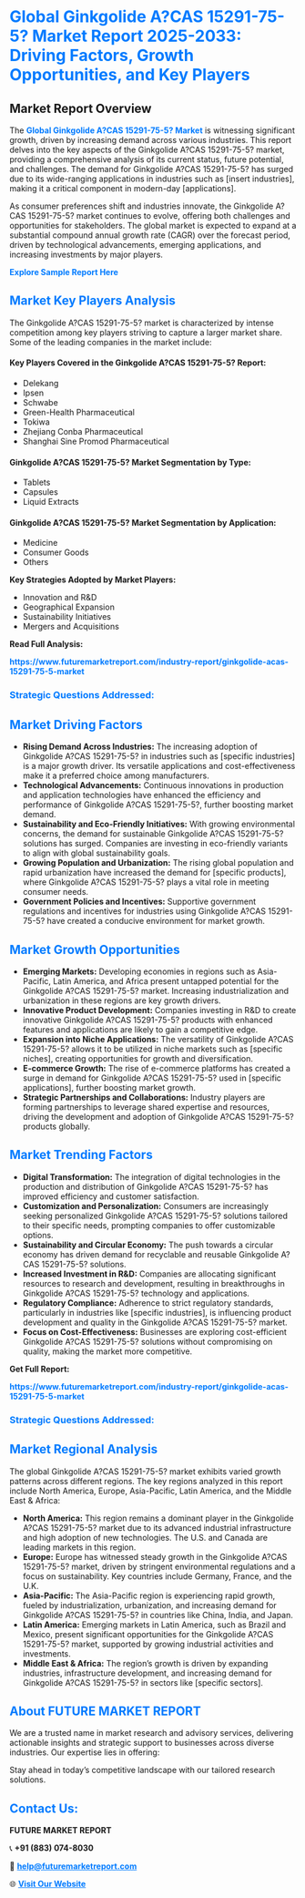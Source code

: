 <h1 style="color: #007BFF;">Global Ginkgolide A?CAS 15291-75-5? Market Report 2025-2033: Driving Factors, Growth Opportunities, and Key Players</h1>

<section id="overview">
<h2>Market Report Overview</h2>
<p>The <a href="https://www.futuremarketreport.com/industry-report/ginkgolide-acas-15291-75-5-market" style="color: #007BFF; text-decoration: none;"><strong>Global Ginkgolide A?CAS 15291-75-5? Market</strong></a> is witnessing significant growth, driven by increasing demand across various industries. This report delves into the key aspects of the Ginkgolide A?CAS 15291-75-5? market, providing a comprehensive analysis of its current status, future potential, and challenges. The demand for Ginkgolide A?CAS 15291-75-5? has surged due to its wide-ranging applications in industries such as [insert industries], making it a critical component in modern-day [applications].</p>
<p>As consumer preferences shift and industries innovate, the Ginkgolide A?CAS 15291-75-5? market continues to evolve, offering both challenges and opportunities for stakeholders. The global market is expected to expand at a substantial compound annual growth rate (CAGR) over the forecast period, driven by technological advancements, emerging applications, and increasing investments by major players.</p>
</section>

<section id="overview">
<p><a href="https://www.futuremarketreport.com/request-sample/reportId=114620" style="color: #007BFF; text-decoration: none;"><strong>Explore Sample Report Here</strong></a></p>
</section>

<section id="key-players">
<h2 style="color: #007BFF;">Market Key Players Analysis</h2>
<p>The Ginkgolide A?CAS 15291-75-5? market is characterized by intense competition among key players striving to capture a larger market share. Some of the leading companies in the market include:</p>
<h4>Key Players Covered in the Ginkgolide A?CAS 15291-75-5? Report:</h4>
<ul><li>Delekang</li><li>Ipsen</li><li>Schwabe</li><li>Green-Health Pharmaceutical</li><li>Tokiwa</li><li>Zhejiang Conba Pharmaceutical</li><li>Shanghai Sine Promod Pharmaceutical</li></ul>
<h4>Ginkgolide A?CAS 15291-75-5? Market Segmentation by Type:</h4>
<ul><li>Tablets</li><li>Capsules</li><li>Liquid Extracts</li></ul>

<h4>Ginkgolide A?CAS 15291-75-5? Market Segmentation by Application:</h4>
<ul><li>Medicine</li><li>Consumer Goods</li><li>Others</li></ul>
<p><strong>Key Strategies Adopted by Market Players:</strong></p>
<ul>
<li>Innovation and R&D</li>
<li>Geographical Expansion</li>
<li>Sustainability Initiatives</li>
<li>Mergers and Acquisitions</li>
</ul>
</section>

<section>
<p><strong>Read Full Analysis: </strong></p><a href="https://www.futuremarketreport.com/industry-report/ginkgolide-acas-15291-75-5-market" style="color: #007BFF; text-decoration: none;"><strong>https://www.futuremarketreport.com/industry-report/ginkgolide-acas-15291-75-5-market</strong></a>
<h3 style="color: #007BFF;">Strategic Questions Addressed:</h3>
</section>

<section id="driving-factors">
<h2 style="color: #007BFF;">Market Driving Factors</h2>
<ul>
<li><strong>Rising Demand Across Industries:</strong> The increasing adoption of Ginkgolide A?CAS 15291-75-5? in industries such as [specific industries] is a major growth driver. Its versatile applications and cost-effectiveness make it a preferred choice among manufacturers.</li>
<li><strong>Technological Advancements:</strong> Continuous innovations in production and application technologies have enhanced the efficiency and performance of Ginkgolide A?CAS 15291-75-5?, further boosting market demand.</li>
<li><strong>Sustainability and Eco-Friendly Initiatives:</strong> With growing environmental concerns, the demand for sustainable Ginkgolide A?CAS 15291-75-5? solutions has surged. Companies are investing in eco-friendly variants to align with global sustainability goals.</li>
<li><strong>Growing Population and Urbanization:</strong> The rising global population and rapid urbanization have increased the demand for [specific products], where Ginkgolide A?CAS 15291-75-5? plays a vital role in meeting consumer needs.</li>
<li><strong>Government Policies and Incentives:</strong> Supportive government regulations and incentives for industries using Ginkgolide A?CAS 15291-75-5? have created a conducive environment for market growth.</li>
</ul>
</section>

<section id="growth-opportunities">
<h2 style="color: #007BFF;">Market Growth Opportunities</h2>
<ul>
<li><strong>Emerging Markets:</strong> Developing economies in regions such as Asia-Pacific, Latin America, and Africa present untapped potential for the Ginkgolide A?CAS 15291-75-5? market. Increasing industrialization and urbanization in these regions are key growth drivers.</li>
<li><strong>Innovative Product Development:</strong> Companies investing in R&D to create innovative Ginkgolide A?CAS 15291-75-5? products with enhanced features and applications are likely to gain a competitive edge.</li>
<li><strong>Expansion into Niche Applications:</strong> The versatility of Ginkgolide A?CAS 15291-75-5? allows it to be utilized in niche markets such as [specific niches], creating opportunities for growth and diversification.</li>
<li><strong>E-commerce Growth:</strong> The rise of e-commerce platforms has created a surge in demand for Ginkgolide A?CAS 15291-75-5? used in [specific applications], further boosting market growth.</li>
<li><strong>Strategic Partnerships and Collaborations:</strong> Industry players are forming partnerships to leverage shared expertise and resources, driving the development and adoption of Ginkgolide A?CAS 15291-75-5? products globally.</li>
</ul>
</section>

<section id="trending-factors">
<h2 style="color: #007BFF;">Market Trending Factors</h2>
<ul>
<li><strong>Digital Transformation:</strong> The integration of digital technologies in the production and distribution of Ginkgolide A?CAS 15291-75-5? has improved efficiency and customer satisfaction.</li>
<li><strong>Customization and Personalization:</strong> Consumers are increasingly seeking personalized Ginkgolide A?CAS 15291-75-5? solutions tailored to their specific needs, prompting companies to offer customizable options.</li>
<li><strong>Sustainability and Circular Economy:</strong> The push towards a circular economy has driven demand for recyclable and reusable Ginkgolide A?CAS 15291-75-5? solutions.</li>
<li><strong>Increased Investment in R&D:</strong> Companies are allocating significant resources to research and development, resulting in breakthroughs in Ginkgolide A?CAS 15291-75-5? technology and applications.</li>
<li><strong>Regulatory Compliance:</strong> Adherence to strict regulatory standards, particularly in industries like [specific industries], is influencing product development and quality in the Ginkgolide A?CAS 15291-75-5? market.</li>
<li><strong>Focus on Cost-Effectiveness:</strong> Businesses are exploring cost-efficient Ginkgolide A?CAS 15291-75-5? solutions without compromising on quality, making the market more competitive.</li>
</ul>
</section>

<section>
<p><strong>Get Full Report: </strong></p><a href="https://www.futuremarketreport.com/industry-report/ginkgolide-acas-15291-75-5-market" style="color: #007BFF; text-decoration: none;"><strong>https://www.futuremarketreport.com/industry-report/ginkgolide-acas-15291-75-5-market</strong></a>
<h3 style="color: #007BFF;">Strategic Questions Addressed:</h3>
</section>


<section id="regional-analysis">
<h2 style="color: #007BFF;">Market Regional Analysis</h2>
<p>The global Ginkgolide A?CAS 15291-75-5? market exhibits varied growth patterns across different regions. The key regions analyzed in this report include North America, Europe, Asia-Pacific, Latin America, and the Middle East & Africa:</p>
<ul>
<li><strong>North America:</strong> This region remains a dominant player in the Ginkgolide A?CAS 15291-75-5? market due to its advanced industrial infrastructure and high adoption of new technologies. The U.S. and Canada are leading markets in this region.</li>
<li><strong>Europe:</strong> Europe has witnessed steady growth in the Ginkgolide A?CAS 15291-75-5? market, driven by stringent environmental regulations and a focus on sustainability. Key countries include Germany, France, and the U.K.</li>
<li><strong>Asia-Pacific:</strong> The Asia-Pacific region is experiencing rapid growth, fueled by industrialization, urbanization, and increasing demand for Ginkgolide A?CAS 15291-75-5? in countries like China, India, and Japan.</li>
<li><strong>Latin America:</strong> Emerging markets in Latin America, such as Brazil and Mexico, present significant opportunities for the Ginkgolide A?CAS 15291-75-5? market, supported by growing industrial activities and investments.</li>
<li><strong>Middle East & Africa:</strong> The region’s growth is driven by expanding industries, infrastructure development, and increasing demand for Ginkgolide A?CAS 15291-75-5? in sectors like [specific sectors].</li>
</ul>
</section>

<footer>
<h2 style="color: #007BFF;">About FUTURE MARKET REPORT</h2>
<p>We are a trusted name in market research and advisory services, delivering actionable insights and strategic support to businesses across diverse industries. Our expertise lies in offering:</p>

<p>Stay ahead in today’s competitive landscape with our tailored research solutions.</p>

<h2 style="color: #007BFF;">Contact Us:</h2>
<p><strong>FUTURE MARKET REPORT</strong></p>
<p>📞 <strong>+91 (883) 074-8030</strong></p>
<p>📧 <strong><a href="mailto:help@futuremarketreport.com" style="color: #007BFF;">help@futuremarketreport.com</a></strong></p>
<p>🌐 <strong><a href="https://www.futuremarketreport.com/" style="color: #007BFF;">Visit Our Website</a></strong></p>
</footer>